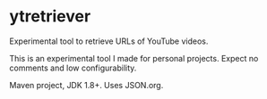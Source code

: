 # ytretriever
Experimental tool to retrieve URLs of YouTube videos.

This is an experimental tool I made for personal projects. Expect no comments and low configurability.

Maven project, JDK 1.8+. Uses JSON.org.